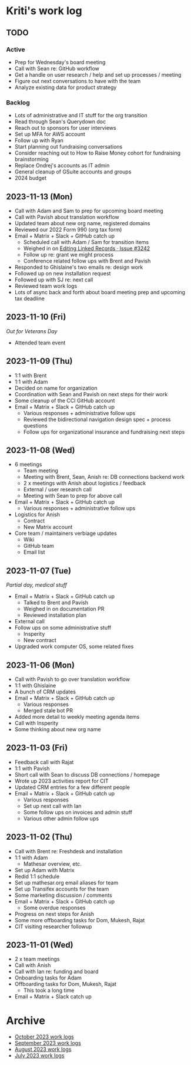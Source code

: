 # Kriti's work log

## TODO

### Active
- Prep for Wednesday's board meeting
- Call with Sean re: GitHub workflow
- Get a handle on user research / help and set up processes / meeting
- Figure out next conversations to have with the team
- Analyze existing data for product strategy

### Backlog
- Lots of administrative and IT stuff for the org transition
- Read through Sean's Querydown doc
- Reach out to sponsors for user interviews
- Set up MFA for AWS account
- Follow up with Ryan
- Start planning out fundraising conversations
- Consider reaching out to How to Raise Money cohort for fundraising brainstorming
- Replace Ondrej's accounts as IT admin
- General cleanup of GSuite accounts and groups
- 2024 budget

## 2023-11-13 (Mon)
- Call with Adam and Sam to prep for upcoming board meeting
- Call with Pavish about translation workflow
- Updated team about new org name, registered domains
- Reviewed our 2022 Form 990 (org tax form)
- Email + Matrix + Slack + GitHub catch up
    - Scheduled call with Adam / Sam for transition items
    - Weighed in on [Editing Linked Records · Issue #3242](https://github.com/centerofci/mathesar/issues/3242)
    - Follow up re: grant we might process
    - Conference related follow ups with Brent and Pavish
- Responded to Ghislaine's two emails re: design work
- Followed up on new installation request
- Followed up with SJ re: next call
- Reviewed team work logs
- Lots of async back and forth about board meeting prep and upcoming tax deadline

## 2023-11-10 (Fri)
*Out for Veterans Day*

- Attended team event

## 2023-11-09 (Thu)
- 1:1 with Brent
- 1:1 with Adam
- Decided on name for organization
- Coordination with Sean and Pavish on next steps for their work
- Some cleanup of the CCI GitHub account
- Email + Matrix + Slack + GitHub catch up
    - Various responses + administrative follow ups
    - Reviewed the bidirectional navigation design spec + process questions
    - Follow ups for organizational insurance and fundraising next steps

## 2023-11-08 (Wed)
- 6 meetings
    - Team meeting
    - Meeting with Brent, Sean, Anish re: DB connections backend work
    - 2 x meetings with Anish about logistics / feedback
    - External / user research call
    - Meeting with Sean to prep for above call
- Email + Matrix + Slack + GitHub catch up
    - Various responses + administrative follow ups
- Logistics for Anish
    - Contract
    - New Matrix account
- Core team / maintainers verbiage updates
    - Wiki
    - GitHub team
    - Email list

## 2023-11-07 (Tue)
*Partial day, medical stuff*

- Email + Matrix + Slack + GitHub catch up
    - Talked to Brent and Pavish
    - Weighed in on documentation PR
    - Reviewed installation plan
- External call
- Follow ups on some administrative stuff
    - Insperity
    - New contract
- Upgraded work computer OS, some related fixes

## 2023-11-06 (Mon)
- Call with Pavish to go over translation workflow
- 1:1 with Ghislaine
- A bunch of CRM updates
- Email + Matrix + Slack + GitHub catch up
    - Various responses
    - Merged stale bot PR
- Added more detail to weekly meeting agenda items
- Call with Insperity
- Some thinking about new org name

## 2023-11-03 (Fri)
- Feedback call with Rajat
- 1:1 with Pavish
- Short call with Sean to discuss DB connections / homepage
- Wrote up 2023 activities report for CIT
- Updated CRM entries for a few different people
- Email + Matrix + Slack + GitHub catch up
    - Various responses
    - Set up next call with Ian
    - Some follow ups on invoices and admin stuff
    - Various other admin follow ups

## 2023-11-02 (Thu)
- Call with Brent re: Freshdesk and installation
- 1:1 with Adam
    - Mathesar overview, etc.
- Set up Adam with Matrix
- Redid 1:1 schedule
- Set up mathesar.org email aliases for team
- Set up Transifex accounts for the team
- Some marketing discussion / comments
- Email + Matrix + Slack + GitHub catch up
    - Some overdue responses 
- Progress on next steps for Anish
- Some more offboarding tasks for Dom, Mukesh, Rajat
- CIT visiting researcher followup

## 2023-11-01 (Wed)
- 2 x team meetings
- Call with Anish
- Call with Ian re: funding and board
- Onboarding tasks for Adam
- Offboarding tasks for Dom, Mukesh, Rajat
    - This took a long time
- Email + Matrix + Slack catch up


# Archive
- [October 2023 work logs](./archive/2023-10/kriti.md)
- [September 2023 work logs](./archive/2023-09/kriti.md)
- [August 2023 work logs](./archive/2023-08/kriti.md)
- [July 2023 work logs](./archive/2023-07/kriti.md)
